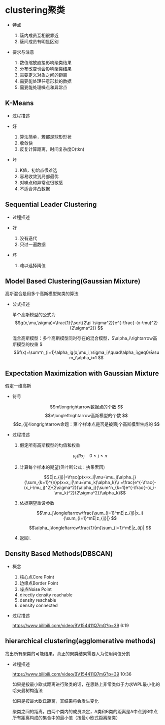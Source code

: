 # clustering聚类
* 特点
  
    1. 簇内成员互相很靠近
    2. 簇间成员有明显区别
* 要求与注意

    1.  数值缩放直接影响聚类结果
    2.  分布改变也会影响聚类结果
    3.  需要定义对象之间的距离
    4.  需要能处理任意形状的数据
    5.  需要能处理噪点和异常点
## K-Means
* 过程描述
* 好

    1. 算法简单，簇都是球形形状
    2. 收敛快
    3. 反复计算距离，时间复杂度O(tkn)
* 坏

    1. K值，初始点很难选
    2. 容易收敛到局部最优
    3. 对噪点和异常点很敏感
    4. 不适合非凸数据
## Sequential Leader Clustering
* 过程描述
* 好

    1. 没有迭代
    2. 只过一遍数据
* 坏

    1. 难以选择阈值
## Model Based Clustering(Gaussian Mixture)
高斯混合是用多个高斯模型聚类的算法
* 公式描述

    单个高斯模型的公式为
    $$g(x,\mu,\sigma)=\frac{1}{\sqrt{2\pi \sigma^2}}e^{-\frac{-(x-\mu)^2}{2\sigma^2}} $$

    混合高斯模型：多个高斯模型同时存在的混合模型，$\alpha_i\rightarrow高斯模型的权重 $
    $$f(x)=\sum^n_{i=1}\alpha_ig(x,\mu_i,\sigma_i)\quad\alpha_i\geq0\&\sum_i\alpha_i=1 $$
## Expectation Maximization with Gaussian Mixture
假定一维高斯
* 符号

    $$m\longrightarrow数据点的个数 $$
    $$n\longleftrightarrow高斯模型的个数 $$
    $$z_{ij}\longrightarrow命题：第i个样本点是否是被第j个高斯模型生成的 $$
* 过程描述

    1. 假定所有高斯模型的均值和权重 

        $$\mu_j和\alpha_j\quad 0\leq j\leq n $$
    2. 计算每个样本的期望(贝叶斯公式：执果索因)

        $$E|z_{ij}|=\frac{p(x=x_i|\mu=\mu_j)\alpha_j}{\sum_{k=1}^{n}p(x=x_i|\mu=\mu_k)\alpha_k}\\
        =\frac{e^{-\frac{-(x_i-\mu_j)^2}{2\sigma^2}}\alpha_j}{\sum^n_{k=1}e^{-\frac{-(x_i-\mu_k)^2}{2\sigma^2}}\alpha_k}$$
    3. 依据期望重设参数

        $$\mu_j\longleftarrow\frac{\sum_{i=1}^mE|z_{ij}|x_i}{\sum_{i=1}^mE|z_{ij}|} $$

        $$\alpha_j\longleftarrow\frac{1}{m}\sum_{i=1}^mE|z_{ij}| $$
    4. 返回i.

## Density Based Methods(DBSCAN)
* 概念

    1. 核心点Core Point
    2. 边缘点Border Point
    3. 噪点Noise Point
    4. directly density reachable
    5. density reachable
    6. density connected
* 过程描述

    <https://www.bilibili.com/video/BV154411Q7mG?p=39> 6:19
## hierarchical clustering(agglomerative methods)
找出所有聚类的可能结果，真正的聚类结果需要人为使用阈值分割
* 过程描述

    <https://www.bilibili.com/video/BV154411Q7mG?p=39>
    10:36
    
    如果是按最小欧式距离进行聚类的话，在思路上非常类似于力求WPL最小化的哈夫曼树构造法

    如果是按最大欧氏距离，其结果将会发生变化

    聚类之间的距离，由两个类内的成员决定，A类和B类的距离是A中点到B中点所有距离构成的集合中的最小值（按最小欧式距离聚类）